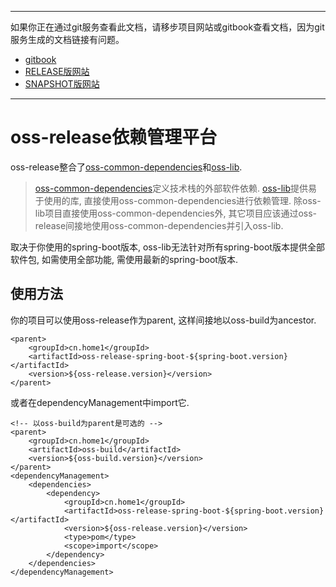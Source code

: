 -----
如果你正在通过git服务查看此文档，请移步项目网站或gitbook查看文档，因为git服务生成的文档链接有问题。
+ [gitbook](http://mvnsite.internal/oss-develop/gitbook)
+ [RELEASE版网站](http://mvnsite.internal/oss/staging)
+ [SNAPSHOT版网站](http://mvnsite.internal/oss-develop/staging)
-----

# oss-release依赖管理平台

oss-release整合了[oss-common-dependencies](https://github.com/home1-oss/oss-release/tree/develop)和[oss-lib](https://github.com/home1-oss/oss-lib).
> [oss-common-dependencies](https://github.com/home1-oss/oss-common-dependencies/tree/develop)定义技术栈的外部软件依赖.
> [oss-lib](https://github.com/home1-oss/oss-lib)提供易于使用的库, 直接使用oss-common-dependencies进行依赖管理.
> 除oss-lib项目直接使用oss-common-dependencies外, 其它项目应该通过oss-release间接地使用oss-common-dependencies并引入oss-lib.

取决于你使用的spring-boot版本, oss-lib无法针对所有spring-boot版本提供全部软件包, 如需使用全部功能, 需使用最新的spring-boot版本. 

## 使用方法

你的项目可以使用oss-release作为parent, 这样间接地以oss-build为ancestor.

    <parent>
        <groupId>cn.home1</groupId>
        <artifactId>oss-release-spring-boot-${spring-boot.version}</artifactId>
        <version>${oss-release.version}</version>
    </parent>

或者在dependencyManagement中import它.

    <!-- 以oss-build为parent是可选的 -->
    <parent>
        <groupId>cn.home1</groupId>
        <artifactId>oss-build</artifactId>
        <version>${oss-build.version}</version>
    </parent>
    <dependencyManagement>
        <dependencies>
            <dependency>
                <groupId>cn.home1</groupId>
                <artifactId>oss-release-spring-boot-${spring-boot.version}</artifactId>
                <version>${oss-release.version}</version>
                <type>pom</type>
                <scope>import</scope>
            </dependency>
        </dependencies>
    </dependencyManagement>
